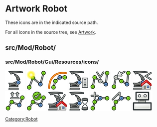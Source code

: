 # Artwork Robot
  

These icons are in the indicated source path.

For all icons in the source tree, see [Artwork](Artwork.md).

## src/Mod/Robot/

### src/Mod/Robot/Gui/Resources/icons/

 <img alt="" src=images/Robot_CreateRobot.svg  style="width:64px;"> <img alt="" src=images/Robot_CreateTrajectory.svg  style="width:64px;"> <img alt="" src=images/Robot_Edge2Trac.svg  style="width:64px;"> <img alt="" src=images/Robot_Export.svg  style="width:64px;"> <img alt="" src=images/Robot_InsertWaypoint.svg  style="width:64px;"> <img alt="" src=images/Robot_InsertWaypointPre.svg  style="width:64px;"> <img alt="" src=images/Robot_RestoreHomePos.svg  style="width:64px;"> <img alt="" src=images/Robot_SetDefaultOrientation.svg  style="width:64px;"> <img alt="" src=images/Robot_SetDefaultValues.svg  style="width:64px;"> <img alt="" src=images/Robot_SetHomePos.svg  style="width:64px;"> <img alt="" src=images/Robot_Simulate.svg  style="width:64px;"> <img alt="" src=images/Robot_TrajectoryCompound.svg  style="width:64px;"> <img alt="" src=images/Robot_TrajectoryDressUp.svg  style="width:64px;"> <img alt="" src=images/Robot_Workbench.svg  style="width:64px;"> 

 

[Category:Robot](Category:Robot.md)
